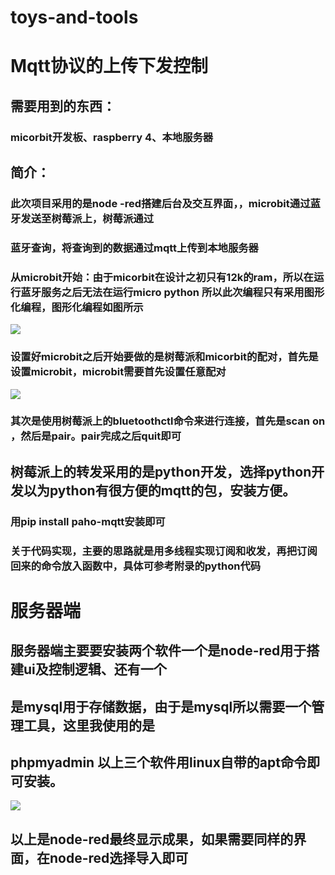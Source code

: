 # toys-and-tools
# Mqtt协议的上传下发控制
## 需要用到的东西：
### micorbit开发板、raspberry 4、本地服务器
## 简介：
### 此次项目采用的是node -red搭建后台及交互界面，，microbit通过蓝牙发送至树莓派上，树莓派通过
### 蓝牙查询，将查询到的数据通过mqtt上传到本地服务器
### 从microbit开始：由于micorbit在设计之初只有12k的ram，所以在运行蓝牙服务之后无法在运行micro python 所以此次编程只有采用图形化编程，图形化编程如图所示
![](https://i.loli.net/2020/08/07/fQHw5O4dszk3yl1.png)
### 设置好microbit之后开始要做的是树莓派和micorbit的配对，首先是设置microbit，microbit需要首先设置任意配对
![](https://i.loli.net/2020/08/07/5r3u2MCdIU9zEyb.png)
### 其次是使用树莓派上的bluetoothctl命令来进行连接，首先是scan on ，然后是pair。pair完成之后quit即可
## 树莓派上的转发采用的是python开发，选择python开发以为python有很方便的mqtt的包，安装方便。
### 用pip install paho-mqtt安装即可
### 关于代码实现，主要的思路就是用多线程实现订阅和收发，再把订阅回来的命令放入函数中，具体可参考附录的python代码
# 服务器端
## 服务器端主要要安装两个软件一个是node-red用于搭建ui及控制逻辑、还有一个
## 是mysql用于存储数据，由于是mysql所以需要一个管理工具，这里我使用的是
## phpmyadmin 以上三个软件用linux自带的apt命令即可安装。
![](https://i.loli.net/2020/08/07/DRZnPQFp1KLM49O.png)
## 以上是node-red最终显示成果，如果需要同样的界面，在node-red选择导入即可
